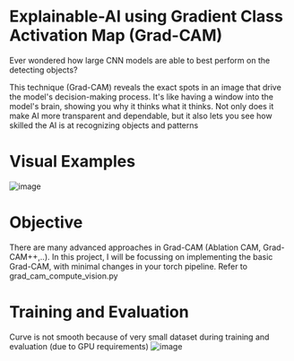 # Explainable-AI using Gradient Class Activation Map (Grad-CAM)

Ever wondered how large CNN models are able to best perform on the detecting objects?

This technique (Grad-CAM) reveals the exact spots in an image that drive the model's decision-making process. It's like having a window into the model's brain, showing you why it thinks what it thinks. Not only does it make AI more transparent and dependable, but it also lets you see how skilled the AI is at recognizing objects and patterns

# Visual Examples
![image](https://github.com/DurgaSandeep25/Grad-CAM-Explanaible-AI/assets/38128597/a9736a15-50c1-447e-8217-0c9c80744e4f)

# Objective
There are many advanced approaches in Grad-CAM (Ablation CAM, Grad-CAM++,..). In this project, I will be focussing on implementing the basic Grad-CAM, with minimal changes in your torch pipeline. Refer to grad_cam_compute_vision.py

# Training and Evaluation
Curve is not smooth because of very small dataset during training and evaluation (due to GPU requirements)
![image](https://github.com/DurgaSandeep25/Grad-CAM-Explanaible-AI/assets/38128597/e2a2239c-77d6-455b-a410-46063c5570bb)


